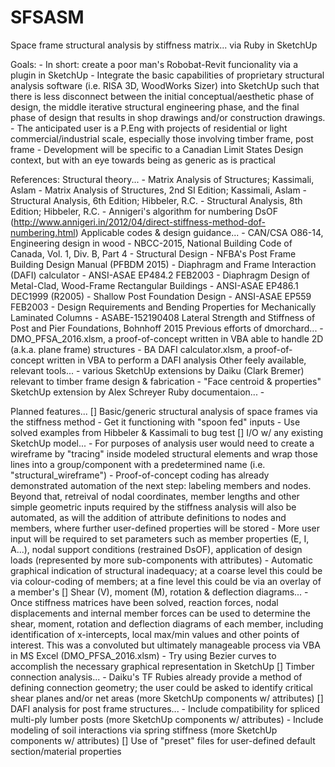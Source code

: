 # SFSASM
Space frame structural analysis by stiffness matrix... via Ruby in SketchUp

Goals:
	- In short: create a poor man's Robobat-Revit funcionality via a plugin in SketchUp
	- Integrate the basic capabilities of proprietary structural analysis software (i.e. RISA 3D, WoodWorks Sizer) into SketchUp such that there is less disconnect between the initial conceptual/aesthetic phase of design, the middle iterative structural engineering phase, and the final phase of design that results in shop drawings and/or construction drawings.
	- The anticipated user is a P.Eng with projects of residential or light commercial/industrial scale, especially those involving timber frame, post frame
	- Development will be specific to a Canadian Limit States Design context, but with an eye towards being as generic as is practical

References:
	Structural theory...
		- Matrix Analysis of Structures; Kassimali, Aslam
		- Matrix Analysis of Structures, 2nd SI Edition; Kassimali, Aslam
		- Structural Analysis, 6th Edition; Hibbeler, R.C.
		- Structural Analysis, 8th Edition; Hibbeler, R.C.
		- Annigeri's algorithm for numbering DsOF (http://www.annigeri.in/2012/04/direct-stiffness-method-dof-numbering.html)
	Applicable codes & design guidance...
		- CAN/CSA O86-14, Engineering design in wood
		- NBCC-2015, National Building Code of Canada, Vol. 1, Div. B, Part 4 - Structural Design
		- NFBA's Post Frame Building Design Manual (PFBDM 2015)
		- Diaphragm and Frame Interaction (DAFI) calculator
		- ANSI-ASAE EP484.2 FEB2003 - Diaphragm Design of Metal-Clad, Wood-Frame Rectangular Buildings
		- ANSI-ASAE EP486.1 DEC1999 (R2005) - Shallow Post Foundation Design
		- ANSI-ASAE EP559  FEB2003 - Design Requirements and Bending Properties for Mechanically Laminated Columns
		- ASABE-152190408 Lateral Strength and Stiffness of Post and Pier Foundations, Bohnhoff 2015
	Previous efforts of dmorchard...
		- DMO_PFSA_2016.xlsm, a proof-of-concept written in VBA able to handle 2D (a.k.a. plane frame) structures
		- BA DAFI calculator.xlsm, a proof-of-concept written in VBA to perform a DAFI analysis
	Other feely available, relevant tools...
		- various SketchUp extensions by Daiku (Clark Bremer) relevant to timber frame design & fabrication
		- "Face centroid & properties" SketchUp extension by Alex Schreyer
	Ruby documentaion...
		- 
 
Planned features...
	[] Basic/generic structural analysis of space frames via the stiffness method
		- Get it functioning with "spoon fed" inputs
		- Use solved examples from Hibbeler & Kassimali to bug test
	[] I/O w/ any existing SketchUp model...
		- For purposes of analysis user would need to create a wireframe by "tracing" inside modeled structural elements and wrap those lines into a group/component with a predetermined name (i.e. "structural_wireframe")
		- Proof-of-concept coding has already demonstrated automation of the next step: labeling members and nodes.  Beyond that, retreival of nodal coordinates, member lengths and other simple geometric inputs required by the stiffness analysis will also be automated, as will the addition of attribute definitions to nodes and members, where further user-defined properties will be stored
		- More user input will be required to set parameters such as member properties (E, I, A...), nodal support conditions (restrained DsOF), application of design loads (represented by more sub-components with attributes)
		- Automatic graphical indication of structural inadequacy; at a coarse level this could be via colour-coding of members; at a fine level this could be via an overlay of a member's 
	[] Shear (V), moment (M), rotation & deflection diagrams...
		- Once stiffness matrices have been solved, reaction forces, nodal displacements and internal member forces can be used to determine the shear, moment, rotation and deflection diagrams of each member, including identification of x-intercepts, local max/min values and other points of interest.  This was a convoluted but ultimately manageable process via VBA in MS Excel (DMO_PFSA_2016.xlsm)
		- Try using Bezier curves to accomplish the necessary graphical representation in SketchUp
	[] Timber connection analysis...
		- Daiku's TF Rubies already provide a method of defining connection geometry; the user could be asked to identify critical shear planes and/or net areas (more SketchUp components w/ attributes)
	[] DAFI analysis for post frame structures...
		- Include compatibility for spliced multi-ply lumber posts (more SketchUp components w/ attributes)
		- Include modeling of soil interactions via spring stiffness (more SketchUp components w/ attributes)
	[] Use of "preset" files for user-defined default section/material properties 